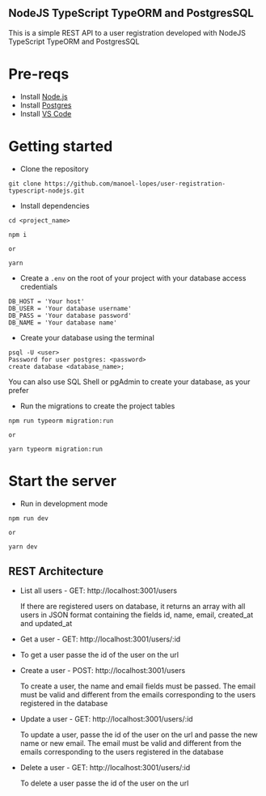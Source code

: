 ## NodeJS TypeScript TypeORM and PostgresSQL

This is a simple REST API to a user registration developed with NodeJS TypeScript TypeORM and PostgresSQL

# Pre-reqs
- Install [Node.js](https://nodejs.org/en/)
- Install [Postgres](https://www.postgresql.org/download/)
- Install [VS Code](https://code.visualstudio.com/)

# Getting started
- Clone the repository
```
git clone https://github.com/manoel-lopes/user-registration-typescript-nodejs.git
```
- Install dependencies
```
cd <project_name>

npm i

or

yarn
```
- Create a `.env` on the root of your project with your database access credentials
```
DB_HOST = 'Your host'
DB_USER = 'Your database username'
DB_PASS = 'Your database password'
DB_NAME = 'Your database name'
```
- Create your database using the terminal
```
psql -U <user>
Password for user postgres: <password>
create database <database_name>;
```
You can also use SQL Shell or pgAdmin to create your database, as your prefer

- Run the migrations to create the project tables
```
npm run typeorm migration:run

or

yarn typeorm migration:run
```
# Start the server
- Run in development mode
```
npm run dev

or

yarn dev
```

## REST Architecture

- List all users - GET: http://localhost:3001/users
 
  If there are registered users on database, it returns an array with all users in JSON format containing the fields id, name, email, created_at and updated_at

- Get a user - GET: http://localhost:3001/users/:id
 
- To get a user passe the id of the user on the url
     
- Create a user - POST: http://localhost:3001/users 
 
  To create a user, the name and email fields must be passed. The email must be valid and different from the emails corresponding to the users registered in the database

- Update a user - GET: http://localhost:3001/users/:id

  To update a user, passe the id of the user on the url and passe the new name or new email. The email must be valid and different from the emails corresponding to the users registered in the database

- Delete a user - GET: http://localhost:3001/users/:id
 
  To delete a user passe the id of the user on the url
